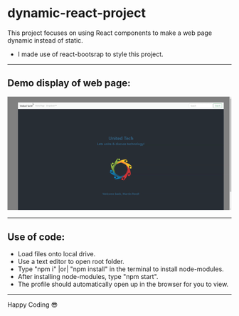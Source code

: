 # dynamic-react-project
This project focuses on using React components to make a web page dynamic instead of static.

* I made use of react-bootsrap to style this project.
<hr/>

## Demo display of web page:
<img src="demo.gif" alt="Demo display of web page">
<hr/>

## Use of code:
* Load files onto local drive.
* Use a text editor to open root folder.
* Type "npm i" |or| "npm install" in the terminal to install node-modules.
* After installing node-modules, type "npm start".
* The profile should automatically open up in the browser for you to view.
<hr/>

<span>Happy Coding :sunglasses:</span>



